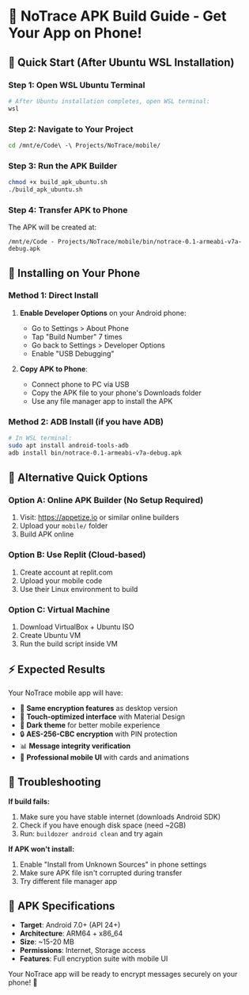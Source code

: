 # 📱 NoTrace APK Build Guide - Get Your App on Phone!

## 🚀 Quick Start (After Ubuntu WSL Installation)

### Step 1: Open WSL Ubuntu Terminal
```bash
# After Ubuntu installation completes, open WSL terminal:
wsl
```

### Step 2: Navigate to Your Project
```bash
cd /mnt/e/Code\ -\ Projects/NoTrace/mobile/
```

### Step 3: Run the APK Builder
```bash
chmod +x build_apk_ubuntu.sh
./build_apk_ubuntu.sh
```

### Step 4: Transfer APK to Phone
The APK will be created at:
```
/mnt/e/Code - Projects/NoTrace/mobile/bin/notrace-0.1-armeabi-v7a-debug.apk
```

## 📲 Installing on Your Phone

### Method 1: Direct Install
1. **Enable Developer Options** on your Android phone:
   - Go to Settings > About Phone
   - Tap "Build Number" 7 times
   - Go back to Settings > Developer Options
   - Enable "USB Debugging"

2. **Copy APK to Phone**:
   - Connect phone to PC via USB
   - Copy the APK file to your phone's Downloads folder
   - Use any file manager app to install the APK

### Method 2: ADB Install (if you have ADB)
```bash
# In WSL terminal:
sudo apt install android-tools-adb
adb install bin/notrace-0.1-armeabi-v7a-debug.apk
```

## 🎯 Alternative Quick Options

### Option A: Online APK Builder (No Setup Required)
1. Visit: https://appetize.io or similar online builders
2. Upload your `mobile/` folder
3. Build APK online

### Option B: Use Replit (Cloud-based)
1. Create account at replit.com
2. Upload your mobile code
3. Use their Linux environment to build

### Option C: Virtual Machine
1. Download VirtualBox + Ubuntu ISO
2. Create Ubuntu VM
3. Run the build script inside VM

## ⚡ Expected Results

Your NoTrace mobile app will have:
- 🔐 **Same encryption features** as desktop version
- 📱 **Touch-optimized interface** with Material Design
- 🌙 **Dark theme** for better mobile experience
- 🔒 **AES-256-CBC encryption** with PIN protection
- 📊 **Message integrity verification**
- 💫 **Professional mobile UI** with cards and animations

## 🔧 Troubleshooting

**If build fails:**
1. Make sure you have stable internet (downloads Android SDK)
2. Check if you have enough disk space (need ~2GB)
3. Run: `buildozer android clean` and try again

**If APK won't install:**
1. Enable "Install from Unknown Sources" in phone settings
2. Make sure APK file isn't corrupted during transfer
3. Try different file manager app

## 📝 APK Specifications
- **Target**: Android 7.0+ (API 24+)
- **Architecture**: ARM64 + x86_64
- **Size**: ~15-20 MB
- **Permissions**: Internet, Storage access
- **Features**: Full encryption suite with mobile UI

Your NoTrace app will be ready to encrypt messages securely on your phone! 🚀
